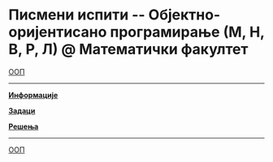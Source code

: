 # Писмени испити -- Објектно-оријентисано програмирање (М, Н, В, Р, Л) @ Математички факултет

[ООП](../README.md)

---

**[Информације](info/README.md)**

**[Задаци](zadaci/README.md)**

**[Решења](resenja/README.md)**

---

[ООП](../README.md) 